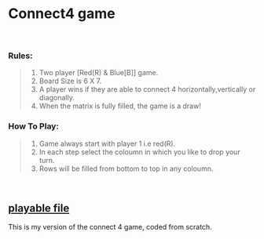# Connect4 game
</br>

### Rules:
>1. Two player [Red(R) & Blue[B]] game. 
>2. Board Size is 6 X 7.
>3. A player wins if they are able to connect 4 horizontally,vertically or diagonally.
>4. When the matrix is fully filled, the game is a draw!

### How To Play: 
>1. Game always start with player 1 i.e red(R).
>2. In each step select the coloumn in which you like to drop your turn.
>3. Rows will be filled from bottom to top in any coloumn. 
</br>

## [playable file](https://github.com/Sajan-Satheesh/Connect4/tree/master/x64/Debug)

This is my version of the connect 4 game, coded from scratch.
